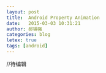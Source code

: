 ```yaml
---
layout: post
title:  Android Property Animation
date:   2015-03-03 10:31:21
author: 郝锡强
categories: blog
letex: true
tags: [android]
---
```

//待编辑
<!-- more -->
